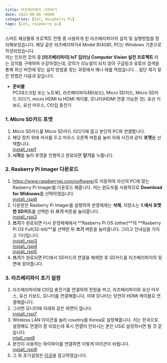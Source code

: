 ```yaml
---
title: 라즈베리파이 시작하기
date: 2022-08-06 +0900
categories: [IoT, Raspberry Pi]
tags: [iot, raspberry pi]
---
```

 스마트 해상물류 프로젝트 진행 중 사용하게 된 라즈베리파이의 설치 및 실행방법을 정리해보았습니다. 해당 글은 라즈베리파이4 Model B(4GB), PC는 Windows 기준으로 작성되었습니다.  
 저는 인프런 강의 중 **[라즈베리파이] IoT 딥러닝 Computer Vision 실전 프로젝트** 라는 강의를 구매하여 수강하였는데, 강의가 리뉴얼이 되지 않아 구글링과 유튜브 검색을 통해 최신 버전에 맞는 설치 방법을 찾는 과정에서 꽤나 애를 먹었습니다... 일단 제가 찾은 방법은 다음과 같습니다. 
- **준비물**  
PC(데스크탑 또는 노트북), 라즈베리파이4B(보드), Micro SD카드, Micro SD카드 리더기,  micro HDMI to HDMI 케이블, 모니터(HDMI 연결 가능한 것), 유선 키보드, 유선 마우스, C타입 충전기  
  
### 1. Micro SD카드 포맷
1) Micro SD카드를 Micro SD카드 리더기에 꼽고 본인의 PC와 연결합니다.  
2) 해당 장치 위에 커서를 두고 마우스 오른쪽 버튼을 눌러 아래 사진과 같이 **포맷**을 선택합니다.  
[install_rspi1](/assets/img/20220807/install_rspi1.jpg)    
3) **시작**을 눌러 포맷을 진행하고 완료되면 **닫기**를 누릅니다.   
  
### 2. Rasberry Pi Imager 다운로드
1) <https://www.raspberrypi.com/software/>로 이동하여 자신의 PC에 맞는 Rasberry Pi Imager를 다운로드 해줍니다. 저는 윈도우를 사용하므로 **Download for Widnows**를 선택하였습니다.  
[install_rspi6](/assets/img/20220807/install_rspi6.jpg)   
2) 다운받은 Rasberry Pi Imager를 실행하여 운영체제는 **삭제**, 저장소는 **1.에서 포맷한 SD카드**를 선택한 뒤 **쓰기** 버튼을 눌러줍니다.  
[install_rspi2](/assets/img/20220807/install_rspi2.jpg)  
3) **쓰기**가 완료되면 다시 운영체제에서 **Rasberry Pi OS (other)**의 **Rasberry Pi OS Full(32-bit)**를 선택한 뒤 **쓰기** 버튼을 눌러줍니다. 그리고 인내심을 가지고 기다립니다.  
[install_rspi3](/assets/img/20220807/install_rspi3.jpg)  
[install_rspi4](/assets/img/20220807/install_rspi4.jpg)  
[install_rspi5](/assets/img/20220807/install_rspi5.jpg)
4) **쓰기**가 완료되면 PC에서 SD카드의 연결을 해제한 후 SD카드를 라즈베리파이의 뒷면에 꽂아줍니다.  
  
### 3. 라즈베리파이 초기 설정  
1) 라즈베리파이에 C타입 충전기를 연결하여 전원을 켜고, 라즈베리파이와 유선 마우스, 유선 키보드, 모니터를 연결해줍니다. 이때 모니터는 당연히 HDMI 케이블로 연결해줍니다.  
2) 그러면 모니터에 아래와 같은 화면이 뜹니다.  
[install_rspi7](/assets/img/20220807/install_rspi7.jpg)  
3) Wireless LAN 아이콘을 눌러 country를 Korea로 설정해줍니다. 저는 한국으로 설정해도 연결이 잘 되었는데 혹시 연결이 안되시는 분은 US로 설정하시면 될 것 같습니다.  
[intall_rspi8](/assets/img/20220807/install_rspi8.jpg)
4) 본인이 사용하는 와이파이를 연결하면 이렇게 아이콘이 바뀝니다.  
[install_rspi9](/assets/img/20220807/install_rspi9.jpg)
5) 그 외 초기설정은 [이곳](https://jy-tblog.tistory.com/30)을 참고하였습니다.  